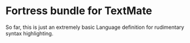 # Fortress bundle for TextMate #

So far, this is just an extremely basic Language definition for rudimentary syntax highlighting.